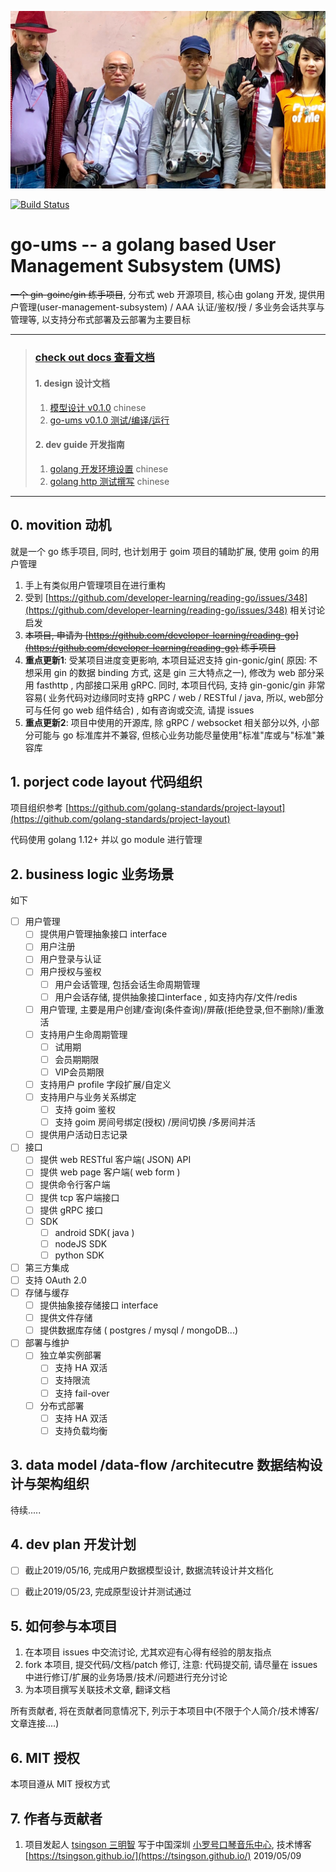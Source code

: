 ![self](./docs/assets/self.jpg)

[![Build Status](https://cloud.drone.io/api/badges/tsingson/go-ums/status.svg)](https://cloud.drone.io/tsingson/go-ums)



# go-ums -- a golang based User Management Subsystem (UMS)
~~一个 gin-goinc/gin 练手项目~~, 分布式 web 开源项目, 核心由 golang 开发,  提供用户管理(user-management-subsystem) / AAA 认证/鉴权/授 / 多业务会话共享与管理等, 以支持分布式部署及云部署为主要目标

----

> ### [check out docs 查看文档](./docs/readme.md)
> #### 1. design 设计文档
>
> 1. [模型设计 v0.1.0](./docs/design/model-design-cn.md) chinese 
> 2. [go-ums v0.1.0 测试/编译/运行](./docs/design/build-test.md)
>
> #### 2. dev guide 开发指南
>
> 1. [golang 开发环境设置](./docs/guide/dev-env-setup.md) chinese 
> 2. [golang http 测试撰写](./docs/guide/httptest.md) chinese

----





## 0. movition 动机

就是一个 go 练手项目, 同时, 也计划用于 goim 项目的辅助扩展, 使用 goim 的用户管理
1. 手上有类似用户管理项目在进行重构
2. 受到 [https://github.com/developer-learning/reading-go/issues/348](https://github.com/developer-learning/reading-go/issues/348) 相关讨论启发
3. ~~本项目, 申请为 [https://github.com/developer-learning/reading-go](https://github.com/developer-learning/reading-go) 练手项目~~
4. **重点更新1**: 受某项目进度变更影响, 本项目延迟支持 gin-gonic/gin( 原因: 不想采用 gin 的数据 binding 方式, 这是 gin 三大特点之一), 修改为 web 部分采用 fasthttp , 内部接口采用 gRPC.  同时, 本项目代码, 支持 gin-gonic/gin 非常容易( 业务代码对边缘同时支持 gRPC / web / RESTful / java, 所以, web部分可与任何 go web 组件结合)  , 如有咨询或交流, 请提 issues 
5. **重点更新2**: 项目中使用的开源库, 除 gRPC / websocket 相关部分以外, 小部分可能与 go 标准库并不兼容, 但核心业务功能尽量使用"标准"库或与"标准"兼容库

## 1. porject code layout 代码组织

项目组织参考 [https://github.com/golang-standards/project-layout](https://github.com/golang-standards/project-layout)

代码使用 golang 1.12+ 并以 go module 进行管理

## 2. business logic 业务场景

如下
- [ ] 用户管理
  - [ ] 提供用户管理抽象接口 interface 
  - [ ] 用户注册
  - [ ]  用户登录与认证
  - [ ] 用户授权与鉴权
     - [ ] 用户会话管理, 包括会话生命周期管理
     - [ ] 用户会话存储, 提供抽象接口interface , 如支持内存/文件/redis
  - [ ] 用户管理, 主要是用户创建/查询(条件查询)/屏蔽(拒绝登录,但不删除)/重激活
  - [ ] 支持用户生命周期管理
    - [ ] 试用期
    - [ ] 会员期期限
    - [ ] VIP会员期限
  - [ ] 支持用户 profile 字段扩展/自定义
  - [ ] 支持用户与业务关系绑定
    - [ ] 支持 goim 鉴权
    - [ ] 支持 goim 房间号绑定(授权) /房间切换 /多房间并活
  - [ ] 提供用户活动日志记录
- [ ] 接口
  - [ ] 提供 web RESTful 客户端( JSON) API
  - [ ] 提供 web page 客户端( web form ) 
  - [ ] 提供命令行客户端
  - [ ] 提供 tcp 客户端接口
  - [ ] 提供 gRPC 接口
  - [ ] SDK
    - [ ] android SDK( java )
    - [ ] nodeJS SDK
    - [ ] python SDK
 - [ ] 第三方集成
  - [ ] 支持 OAuth 2.0  
- [ ] 存储与缓存
  - [ ] 提供抽象接存储接口 interface 
  - [ ] 提供文件存储
  - [ ] 提供数据库存储 ( postgres / mysql / mongoDB...)
- [ ] 部署与维护
  - [ ] 独立单实例部署
    - [ ] 支持 HA 双活
    - [ ] 支持限流
    - [ ] 支持 fail-over
  - [ ] 分布式部署 
      - [ ] 支持 HA 双活
      - [ ] 支持负载均衡

## 3. data model /data-flow /architecutre 数据结构设计与架构组织

待续.....

## 4. dev plan 开发计划

- [ ] 截止2019/05/16,  完成用户数据模型设计, 数据流转设计并文档化
- [ ] 截止2019/05/23,  完成原型设计并测试通过


## 5.   如何参与本项目

1. 在本项目 issues 中交流讨论, 尤其欢迎有心得有经验的朋友指点
2. fork 本项目, 提交代码/文档/patch 修订, 注意: 代码提交前, 请尽量在 issues 中进行修订/扩展的业务场景/技术/问题进行充分讨论
3. 为本项目撰写关联技术文章, 翻译文档

所有贡献者, 将在贡献者同意情况下, 列示于本项目中(不限于个人简介/技术博客/文章连接....)

## 6. MIT 授权
本项目遵从 MIT 授权方式

## 7. 作者与贡献者
1.  项目发起人 [tsingson 三明智](https://github.com/tsingson) 写于中国深圳 [小罗号口琴音乐中心](https://tsingson.github.io/music/about-studio/),  技术博客[https://tsingson.github.io/](https://tsingson.github.io/) 2019/05/09

